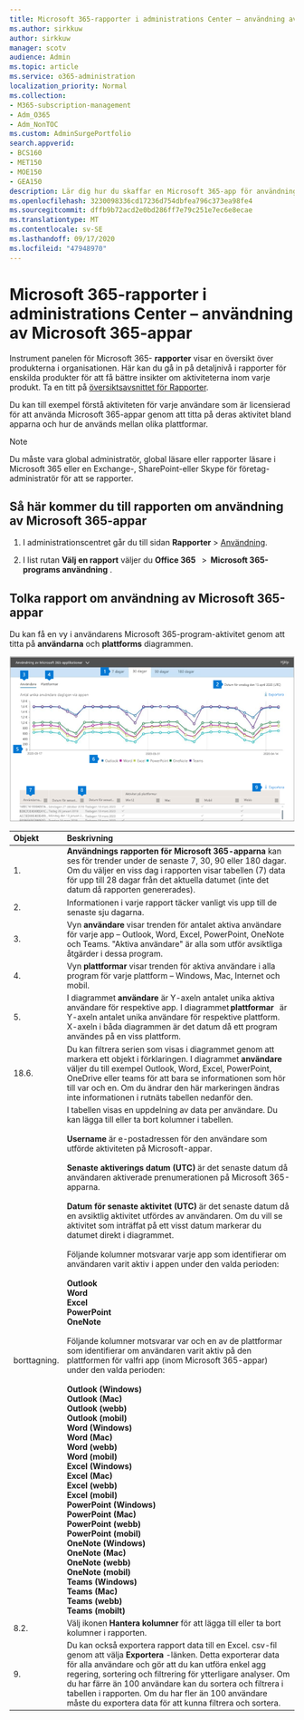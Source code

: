 ```yaml
---
title: Microsoft 365-rapporter i administrations Center – användning av Microsoft 365-appar
ms.author: sirkkuw
author: sirkkuw
manager: scotv
audience: Admin
ms.topic: article
ms.service: o365-administration
localization_priority: Normal
ms.collection:
- M365-subscription-management
- Adm_O365
- Adm_NonTOC
ms.custom: AdminSurgePortfolio
search.appverid:
- BCS160
- MET150
- MOE150
- GEA150
description: Lär dig hur du skaffar en Microsoft 365-app för användnings rapport med instrument panelen för Microsoft 365-rapporter i Microsoft 365 Admin Center.
ms.openlocfilehash: 3230098336cd17236d754dbfea796c373ea98fe4
ms.sourcegitcommit: dffb9b72acd2e0bd286ff7e79c251e7ec6e8ecae
ms.translationtype: MT
ms.contentlocale: sv-SE
ms.lasthandoff: 09/17/2020
ms.locfileid: "47948970"
---
```

# <a name="microsoft-365-reports-in-the-admin-center---microsoft-365-apps-usage"></a>Microsoft 365-rapporter i administrations Center – användning av Microsoft 365-appar

Instrument panelen för Microsoft 365- **rapporter** visar en översikt över produkterna i organisationen. Här kan du gå in på detaljnivå i rapporter för enskilda produkter för att få bättre insikter om aktiviteterna inom varje produkt. Ta en titt på [översiktsavsnittet för Rapporter](activity-reports.md).

 Du kan till exempel förstå aktiviteten för varje användare som är licensierad för att använda Microsoft 365-appar genom att titta på deras aktivitet bland apparna och hur de används mellan olika plattformar.


 > [!NOTE]
 > Du måste vara global administratör, global läsare eller rapporter läsare i Microsoft 365 eller en Exchange-, SharePoint-eller Skype för företag-administratör för att se rapporter.

## <a name="how-to-get-to-the-microsoft-365-apps-usage-report"></a>Så här kommer du till rapporten om användning av Microsoft 365-appar

1. I administrationscentret går du till sidan **Rapporter** \> <a href="https://go.microsoft.com/fwlink/p/?linkid=2074756" target="_blank">Användning</a>.

 2. I list rutan **Välj en rapport** väljer du **Office 365**   \>  **Microsoft 365-programs användning** .

## <a name="interpret-the-microsoft-365-apps-usage-report"></a>Tolka rapport om användning av Microsoft 365-appar

Du kan få en vy i användarens Microsoft 365-program-aktivitet genom att titta på **användarna** och **plattforms** diagrammen.

![Microsoft 365 program rapport](../../media/proplususagenumbers.png)

|Objekt|Beskrivning|
 |:-----|:-----|
 |1. <br/> |**Användnings rapporten för Microsoft 365-apparna** kan ses för trender under de senaste 7, 30, 90 eller 180 dagar. Om du väljer en viss dag i rapporten visar tabellen (7) data för upp till 28 dagar från det aktuella datumet (inte det datum då rapporten genererades). <br/> |
 |2. <br/> |Informationen i varje rapport täcker vanligt vis upp till de senaste sju dagarna. <br/> |
 |3. <br/> |Vyn **användare** visar trenden för antalet aktiva användare för varje app – Outlook, Word, Excel, PowerPoint, OneNote och Teams. "Aktiva användare" är alla som utför avsiktliga åtgärder i dessa program. <br/> |
 |4. <br/> |Vyn **plattformar** visar trenden för aktiva användare i alla program för varje plattform – Windows, Mac, Internet och mobil. <br/> |
 |5.<br/>|I diagrammet **användare** är Y-axeln antalet unika aktiva användare för respektive app. I diagrammet **plattformar**   är Y-axeln antalet unika användare för respektive plattform. X-axeln i båda diagrammen är det datum då ett program användes på en viss plattform.<br/>|
 18.6.<br/>|Du kan filtrera serien som visas i diagrammet genom att markera ett objekt i förklaringen. I diagrammet **användare** väljer du till exempel Outlook, Word, Excel, PowerPoint, OneDrive eller teams för att bara se informationen som hör till var och en. Om du ändrar den här markeringen ändras inte informationen i rutnäts tabellen nedanför den.|
 |borttagning.<br/>|I tabellen visas en uppdelning av data per användare. Du kan lägga till eller ta bort kolumner i tabellen. <br/><br/>**Username** är e-postadressen för den användare som utförde aktiviteten på Microsoft-appar.<br><br/>**Senaste aktiverings datum (UTC)** är det senaste datum då användaren aktiverade prenumerationen på Microsoft 365-apparna.<br/><br/>**Datum för senaste aktivitet (UTC)** är det senaste datum då en avsiktlig aktivitet utfördes av användaren. Om du vill se aktivitet som inträffat på ett visst datum markerar du datumet direkt i diagrammet.<br/><br/>Följande kolumner motsvarar varje app som identifierar om användaren varit aktiv i appen under den valda perioden:<br> <br>**Outlook** <br>**Word** <br>**Excel**<br>**PowerPoint** <br>**OneNote**<br><br> Följande kolumner motsvarar var och en av de plattformar som identifierar om användaren varit aktiv på den plattformen för valfri app (inom Microsoft 365-appar) under den valda perioden:<br><br>**Outlook (Windows)**<br>**Outlook (Mac)**<br>**Outlook (webb)** <br>**Outlook (mobil)**<br> **Word (Windows)**<br> **Word (Mac)**<br> **Word (webb)**<br> **Word (mobil)**<br> **Excel (Windows)**<br> **Excel (Mac)**<br> **Excel (webb)**<br> **Excel (mobil)**<br> **PowerPoint (Windows)**<br> **PowerPoint (Mac)**<br>**PowerPoint (webb)**<br> **PowerPoint (mobil)**<br> **OneNote (Windows)**<br> **OneNote (Mac)**<br> **OneNote (webb)**<br>**OneNote (mobil)**<br> **Teams (Windows)**<br> **Teams (Mac)**<br> **Teams (webb)**<br>**Teams (mobilt)** |
 |8.2.<br/>|Välj ikonen **Hantera kolumner** för att lägga till eller ta bort kolumner i rapporten.|
 |9.<br/>|Du kan också exportera rapport data till en Excel. csv-fil genom att välja **Exportera** -länken. Detta exporterar data för alla användare och gör att du kan utföra enkel agg regering, sortering och filtrering för ytterligare analyser. Om du har färre än 100 användare kan du sortera och filtrera i tabellen i rapporten. Om du har fler än 100 användare måste du exportera data för att kunna filtrera och sortera.|
